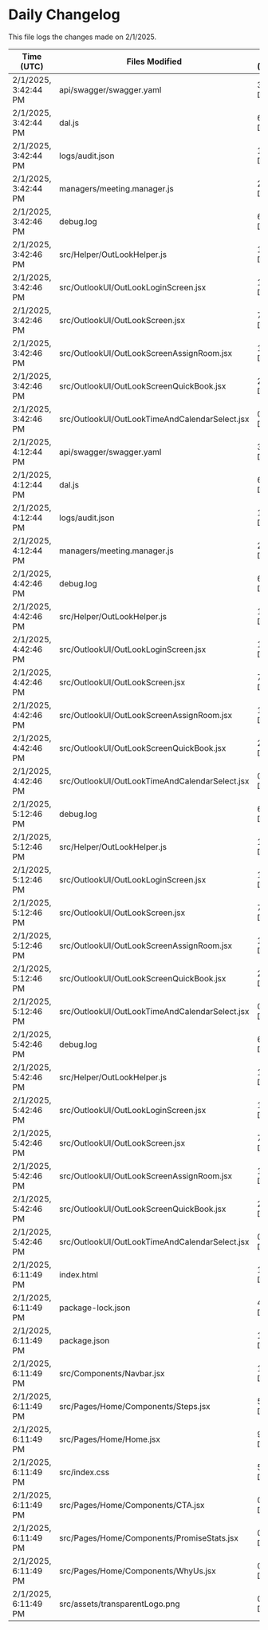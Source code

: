 # Daily Changelog

This file logs the changes made on 2/1/2025.

| Time (UTC)             | Files Modified                    | Changes (Addition/Deletion) |
|------------------------|-----------------------------------|-----------------------------|
| 2/1/2025, 3:42:44 PM | api/swagger/swagger.yaml | 3 Additions & 3 Deletions |
| 2/1/2025, 3:42:44 PM | dal.js | 61 Additions & 2 Deletions |
| 2/1/2025, 3:42:44 PM | logs/audit.json | 10 Additions & 10 Deletions |
| 2/1/2025, 3:42:44 PM | managers/meeting.manager.js | 2 Additions & 0 Deletions |
| 2/1/2025, 3:42:46 PM | debug.log | 6 Additions & 0 Deletions|
| 2/1/2025, 3:42:46 PM | src/Helper/OutLookHelper.js | 16 Additions & 3 Deletions|
| 2/1/2025, 3:42:46 PM | src/OutlookUI/OutLookLoginScreen.jsx | 1 Additions & 1 Deletions|
| 2/1/2025, 3:42:46 PM | src/OutlookUI/OutLookScreen.jsx | 7 Additions & 3 Deletions|
| 2/1/2025, 3:42:46 PM | src/OutlookUI/OutLookScreenAssignRoom.jsx | 1 Additions & 1 Deletions|
| 2/1/2025, 3:42:46 PM | src/OutlookUI/OutLookScreenQuickBook.jsx | 23 Additions & 8 Deletions|
| 2/1/2025, 3:42:46 PM | src/OutlookUI/OutLookTimeAndCalendarSelect.jsx | 0 Additions & 0 Deletions|
| 2/1/2025, 4:12:44 PM | api/swagger/swagger.yaml | 3 Additions & 3 Deletions|
| 2/1/2025, 4:12:44 PM | dal.js | 61 Additions & 2 Deletions|
| 2/1/2025, 4:12:44 PM | logs/audit.json | 10 Additions & 10 Deletions|
| 2/1/2025, 4:12:44 PM | managers/meeting.manager.js | 2 Additions & 0 Deletions|
| 2/1/2025, 4:42:46 PM | debug.log | 6 Additions & 0 Deletions|
| 2/1/2025, 4:42:46 PM | src/Helper/OutLookHelper.js | 16 Additions & 3 Deletions|
| 2/1/2025, 4:42:46 PM | src/OutlookUI/OutLookLoginScreen.jsx | 1 Additions & 1 Deletions|
| 2/1/2025, 4:42:46 PM | src/OutlookUI/OutLookScreen.jsx | 7 Additions & 3 Deletions|
| 2/1/2025, 4:42:46 PM | src/OutlookUI/OutLookScreenAssignRoom.jsx | 1 Additions & 1 Deletions|
| 2/1/2025, 4:42:46 PM | src/OutlookUI/OutLookScreenQuickBook.jsx | 23 Additions & 8 Deletions|
| 2/1/2025, 4:42:46 PM | src/OutlookUI/OutLookTimeAndCalendarSelect.jsx | 0 Additions & 0 Deletions|
| 2/1/2025, 5:12:46 PM | debug.log | 6 Additions & 0 Deletions|
| 2/1/2025, 5:12:46 PM | src/Helper/OutLookHelper.js | 16 Additions & 3 Deletions|
| 2/1/2025, 5:12:46 PM | src/OutlookUI/OutLookLoginScreen.jsx | 1 Additions & 1 Deletions|
| 2/1/2025, 5:12:46 PM | src/OutlookUI/OutLookScreen.jsx | 7 Additions & 3 Deletions|
| 2/1/2025, 5:12:46 PM | src/OutlookUI/OutLookScreenAssignRoom.jsx | 1 Additions & 1 Deletions|
| 2/1/2025, 5:12:46 PM | src/OutlookUI/OutLookScreenQuickBook.jsx | 23 Additions & 8 Deletions|
| 2/1/2025, 5:12:46 PM | src/OutlookUI/OutLookTimeAndCalendarSelect.jsx | 0 Additions & 0 Deletions|
| 2/1/2025, 5:42:46 PM | debug.log | 6 Additions & 0 Deletions|
| 2/1/2025, 5:42:46 PM | src/Helper/OutLookHelper.js | 16 Additions & 3 Deletions|
| 2/1/2025, 5:42:46 PM | src/OutlookUI/OutLookLoginScreen.jsx | 1 Additions & 1 Deletions|
| 2/1/2025, 5:42:46 PM | src/OutlookUI/OutLookScreen.jsx | 7 Additions & 3 Deletions|
| 2/1/2025, 5:42:46 PM | src/OutlookUI/OutLookScreenAssignRoom.jsx | 1 Additions & 1 Deletions|
| 2/1/2025, 5:42:46 PM | src/OutlookUI/OutLookScreenQuickBook.jsx | 23 Additions & 8 Deletions|
| 2/1/2025, 5:42:46 PM | src/OutlookUI/OutLookTimeAndCalendarSelect.jsx | 0 Additions & 0 Deletions|
| 2/1/2025, 6:11:49 PM | index.html | 19 Additions & 15 Deletions|
| 2/1/2025, 6:11:49 PM | package-lock.json | 45 Additions & 0 Deletions|
| 2/1/2025, 6:11:49 PM | package.json | 1 Additions & 0 Deletions|
| 2/1/2025, 6:11:49 PM | src/Components/Navbar.jsx | 1 Additions & 1 Deletions|
| 2/1/2025, 6:11:49 PM | src/Pages/Home/Components/Steps.jsx | 51 Additions & 26 Deletions|
| 2/1/2025, 6:11:49 PM | src/Pages/Home/Home.jsx | 9 Additions & 5 Deletions|
| 2/1/2025, 6:11:49 PM | src/index.css | 50 Additions & 2 Deletions|
| 2/1/2025, 6:11:49 PM | src/Pages/Home/Components/CTA.jsx | 0 Additions & 0 Deletions|
| 2/1/2025, 6:11:49 PM | src/Pages/Home/Components/PromiseStats.jsx | 0 Additions & 0 Deletions|
| 2/1/2025, 6:11:49 PM | src/Pages/Home/Components/WhyUs.jsx | 0 Additions & 0 Deletions|
| 2/1/2025, 6:11:49 PM | src/assets/transparentLogo.png | 0 Additions & 0 Deletions|
